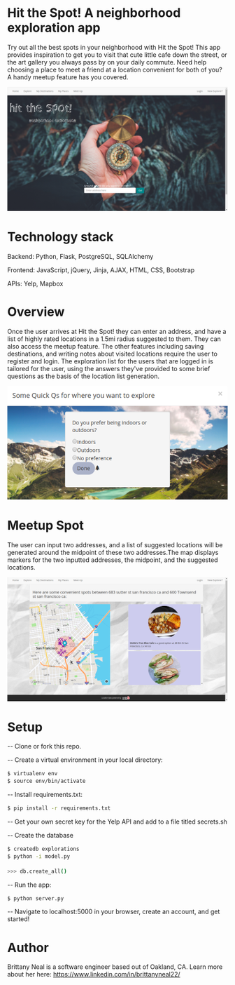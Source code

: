 # Hit the Spot! A neighborhood exploration app

Try out all the best spots in your neighborhood with Hit the Spot! This app provides inspiration to get you to visit that cute little cafe down the street, or the art gallery you always pass by on your daily commute. Need help choosing a place to meet a friend at a location convenient for both of you? A handy meetup feature has you covered.

![homepage](https://github.com/BeeNeal/hit_the_spot_neighborhood_exploration/blob/master/static/homepage.png)

# Technology stack

Backend: Python, Flask, PostgreSQL, SQLAlchemy

Frontend: JavaScript, jQuery, Jinja, AJAX, HTML, CSS, Bootstrap

APIs: Yelp, Mapbox

# Overview

Once the user arrives at Hit the Spot! they can enter an address, and have a list of highly rated  locations in a 1.5mi radius suggested to them. They can also access the meetup feature. The other features including saving destinations, and writing notes about visited locations require the user to register and login. The exploration list for the users that are logged in is tailored for the user, using the answers they've provided to some brief questions as the basis of the location list generation.

![question 3](https://github.com/BeeNeal/hit_the_spot_neighborhood_exploration/blob/master/static/outdoorsy.png)

# Meetup Spot

The user can input two addresses, and a list of suggested locations will be generated around the midpoint of these two addresses.The map displays markers for the two inputted addresses, the midpoint, and the suggested locations.

![Meetup page](https://github.com/BeeNeal/hit_the_spot_neighborhood_exploration/blob/master/static/meetup.png)


# Setup

-- Clone or fork this repo.

-- Create a virtual environment in your local directory:

```sh
$ virtualenv env
$ source env/bin/activate
```
-- Install requirements.txt:

```sh
$ pip install -r requirements.txt
```

-- Get your own secret key for the Yelp API and add to a file titled secrets.sh

-- Create the database

```sh
$ createdb explorations
$ python -i model.py

>>> db.create_all() 
```

-- Run the app:

```sh
$ python server.py
```

-- Navigate to localhost:5000 in your browser, create an account, and get started!


# Author

Brittany Neal is a software engineer based out of Oakland, CA. 
Learn more about her here: https://www.linkedin.com/in/brittanyneal22/
